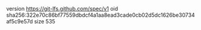 version https://git-lfs.github.com/spec/v1
oid sha256:322e70c86bf77559dbdcf4a1aa8ead3cade0cb02d5dc1626be30734af5c9e57d
size 535
